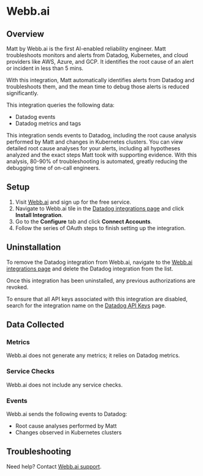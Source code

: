 # Webb.ai

## Overview

Matt by Webb.ai is the first AI-enabled reliability engineer.
Matt troubleshoots monitors and alerts from Datadog, Kubernetes, and cloud providers like AWS, Azure, and GCP.
It identifies the root cause of an alert or incident in less than 5 mins.

With this integration, Matt automatically identifies alerts from Datadog and troubleshoots them, and the mean time to debug those alerts is reduced significantly.

This integration queries the following data:
- Datadog events
- Datadog metrics and tags

This integration sends events to Datadog, including the root cause analysis performed by Matt and changes in Kubernetes clusters.
You can view detailed root cause analyses for your alerts, including all hypotheses analyzed and the exact steps Matt took with supporting evidence.
With this analysis, 80-90% of troubleshooting is automated, greatly reducing the debugging time of on-call engineers. 

## Setup

1. Visit [Webb.ai][2] and sign up for the free service.
2. Navigate to Webb.ai tile in the [Datadog integrations page][5] and click **Install Integration**.
3. Go to the **Configure** tab and click **Connect Accounts**.
4. Follow the series of OAuth steps to finish setting up the integration.

## Uninstallation
To remove the Datadog integration from Webb.ai, navigate to the [Webb.ai integrations page][1] and delete the Datadog integration from the list.

Once this integration has been uninstalled, any previous authorizations are revoked.

To ensure that all API keys associated with this integration are disabled, search for the integration name on the [Datadog API Keys][4] page.

## Data Collected

### Metrics
Webb.ai does not generate any metrics; it relies on Datadog metrics.

### Service Checks
Webb.ai does not include any service checks.

### Events
Webb.ai sends the following events to Datadog:
- Root cause analyses performed by Matt
- Changes observed in Kubernetes clusters 

## Troubleshooting

Need help? Contact [Webb.ai support][3].

[1]: https://app.webb.ai/integrations
[2]: https://app.webb.ai/
[3]: mailto:support@webb.ai
[4]: https://app.datadoghq.com/organization-settings/api-keys
[5]: https://app.datadoghq.com/integrations

